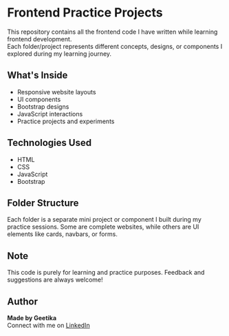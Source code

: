 # Frontend Practice Projects

This repository contains all the frontend code I have written while learning frontend development.  
Each folder/project represents different concepts, designs, or components I explored during my learning journey.

##  What's Inside

- Responsive website layouts  
- UI components  
- Bootstrap designs  
- JavaScript interactions  
- Practice projects and experiments

##  Technologies Used

- HTML  
- CSS  
- JavaScript  
- Bootstrap

##  Folder Structure

Each folder is a separate mini project or component I built during my practice sessions. Some are complete websites, while others are UI elements like cards, navbars, or forms.



##  Note

This code is purely for learning and practice purposes. Feedback and suggestions are always welcome!



##  Author

**Made by Geetika**  
Connect with me on [LinkedIn](https://www.linkedin.com/in/geetika-maurya-40083725b/)  
